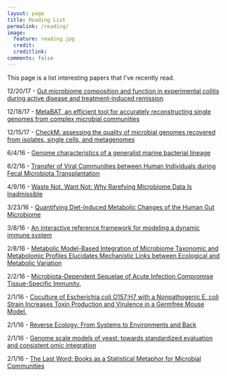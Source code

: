 ```yaml
---
layout: page
title: Reading List
permalink: /reading/
image:
  feature: reading.jpg
  credit: 
  creditlink: 
comments: false
---
```


This page is a list interesting papers that I've recently read. 

12/20/17 - [Gut microbiome composition and function in experimental colitis during active disease and treatment-induced remission](https://www.nature.com/articles/ismej20143)

12/18/17 - [MetaBAT, an efficient tool for accurately reconstructing single genomes from complex microbial communities](https://peerj.com/articles/1165/?utm_source=TrendMD&utm_campaign=PeerJ_TrendMD_1&utm_medium=TrendMD)

12/15/17 - [CheckM: assessing the quality of microbial genomes recovered from isolates, single cells, and
metagenomes](http://genome.cshlp.org/content/early/2015/05/14/gr.186072.114.full.pdf+html)

6/4/16 - [Genome characteristics of a generalist marine bacterial lineage](http://www.nature.com/ismej/journal/v4/n6/pdf/ismej2009150a.pdf#bm_bib7)

6/2/16 - [Transfer of Viral Communities between Human Individuals during Fecal Microbiota Transplantation](http://mbio.asm.org/content/7/2/e00322-16.abstract)

4/9/16 - [Waste Not, Want Not: Why Rarefying Microbiome Data Is Inadmissible](http://journals.plos.org/ploscompbiol/article/asset?id=10.1371%2Fjournal.pcbi.1003531.PDF)

3/23/16 - [Quantifying Diet-Induced Metabolic Changes of the Human Gut Microbiome](http://www.cell.com/cell-metabolism/pdf/S1550-4131(15)00330-7.pdf)

3/8/16 - [An interactive reference framework for modeling a dynamic immune system](http://science.sciencemag.org/content/349/6244/1259425.full-text.pdf+html)

2/8/16 - [Metabolic Model-Based Integration of Microbiome Taxonomic and Metabolomic Profiles Elucidates Mechanistic Links between Ecological and Metabolic Variation](http://elbo.gs.washington.edu/pub/metamod_neocker_msystems.pdf)

2/2/16 - [Microbiota-Dependent Sequelae of Acute Infection Compromise Tissue-Specific Immunity.](http://www.ncbi.nlm.nih.gov/pubmed/26451485)

2/1/16 - [Coculture of Escherichia coli O157:H7 with a Nonpathogenic E. coli Strain Increases Toxin Production and Virulence in a Germfree Mouse Model.](http://www.ncbi.nlm.nih.gov/pubmed/26259815)

2/1/16 - [Reverse Ecology: From Systems to Environments and Back](http://elbo.gs.washington.edu/pub/re_levy_aemb.pdf)

2/1/16 - [Genome scale models of yeast: towards standardized evaluation and consistent omic integration](http://pubs.rsc.org/en/content/articlepdf/2015/ib/c5ib00083a)

2/1/16 - [The Last Word: Books as a Statistical Metaphor for Microbial Communities](http://handelsmanlab.sites.yale.edu/sites/default/files/LastWord.pdf)
